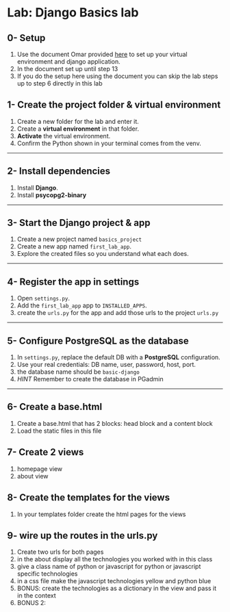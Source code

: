# Lab: Django Basics lab


## 0- Setup
1. Use the document Omar provided [here](https://docs.google.com/document/d/1RBjpbDs7AX9sDOom-xrHYfx66TA1VzJ11jhU4EsC7dU/edit?usp=sharing) to set up your virtual environment and django application.
2. In the document set up until step 13
3. If you do the setup here using the document you can skip the lab steps up to step 6 directly in this lab

## 1- Create the project folder & virtual environment

1. Create a new folder for the lab and enter it.
2. Create a **virtual environment** in that folder.
3. **Activate** the virtual environment.
4. Confirm the Python shown in your terminal comes from the venv.



---

## 2- Install dependencies

1. Install **Django**.
2. Install **psycopg2-binary**


---

## 3- Start the Django project & app

1. Create a new project named `basics_project`
2. Create a new app named `first_lab_app`.
3. Explore the created files so you understand what each does.

---

## 4- Register the app in settings

1. Open `settings.py`.
2. Add the `first_lab_app` app to `INSTALLED_APPS`.
3. create the `urls.py` for the app and add those urls to the project `urls.py`


---


## 5- Configure PostgreSQL as the database

1. In `settings.py`, replace the default DB with a **PostgreSQL** configuration.
2. Use your real credentials: DB name, user, password, host, port.
3. the database name should be `basic-django`
4. *HINT* Remember to create the database in PGadmin


---




## 6- Create a base.html
1. Create a base.html that has 2 blocks: head block and a content block
2. Load the static files in this file


## 7- Create 2 views
1. homepage view
2. about view

## 8- Create the templates for the views
1. In your templates folder create the html pages for the views

## 9- wire up the routes in the urls.py
1. Create two urls for both pages
2. in the about display all the technologies you worked with in this class
3. give a class name of python or javascript for python or javascript specific technologies
4. in a css file make the javascript technologies yellow and python blue
5. BONUS: create the technologies as a dictionary in the view and pass it in the context
6. BONUS 2: 

